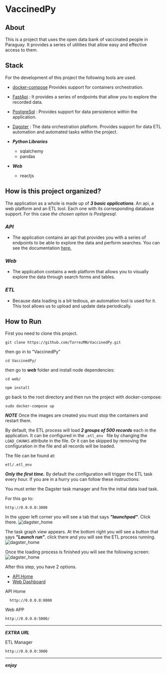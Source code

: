 # VaccinedPy

## About 
This is a project that uses the open data bank of vaccinated people in Paraguay. It provides a series of utilities that allow easy and effective access to them.


## Stack
For the development of this project the following tools are used.
- [docker-compose](https://docs.docker.com/compose/) Provides support for containers orchestration.
- [FastApi](https://fastapi.tiangolo.com/) : It provides a series of endpoints that allow you to explore the recorded data.
- [PostgreSql](https://www.postgresql.org/) : Provides support for data persistence within the application.
- [Dagster](https://dagster.io/) : The data orchestration platform. Provides support for data ETL automation and automated tasks within the project.
- ***Python Libraries***
	- sqlalchemy
	- pandas

- ***Web***
	- reactjs

## How is this project organized?
The application as a whole is made up of ***3 basic applications***. An api, a web platform and an ETL tool. 
Each one with its corresponding database support. For this case *the chosen option is Postgresql*.

### ***API***
- The application contains an api that provides you with a series of endpoints to be able to explore the data and perform searches. 
You can see the documentation [here.](https://github.com/TorrezMN/VaccinedPy/blob/main/docs/API_DOCS.md)
### ***Web*** 
- The application contains a web platform that allows you to visually explore the data through search forms and tables.

### ***ETL***
- Because data loading is a bit tedious, an automation tool is used for it. This tool allows us to upload and update data periodically.

## How to Run

  First you need to clone this project.

```
git clone https://github.com/TorrezMN/VaccinedPy.git
```

then go in to "VaccinedPy"

```
cd VaccinedPy/
```
then go to ***web*** folder and install node dependencies:

```
cd web/

npm install
```
go back to the root directory and then run the project with docker-compose:

```
sudo docker-compose up
```
***NOTE*** 
Once the images are created you must stop the containers and restart them.

By default, the ETL process will load ***2 groups of 500 records*** each in the application. 
It can be configured in the 
```.etl_env ``` 
file by changing the ```LOAD_CHUNKS``` attribute in the file. 
Or it can be skipped by removing the configuration in the file and all records will be loaded.

The file can be found at:

```
etl/.etl_env

```



***Only the first time.***
By default the configuration will trigger the ETL task every hour. 
If you are in a hurry you can follow these instructions:

You must enter the Dagster task manager and fire the initial data load task. 

For this go to:

```
http://0.0.0.0:3000
```
In the upper left corner you will see a tab that says ***"launchpad"***. Click there.
![dagster_home](https://github.com/TorrezMN/VaccinedPy/blob/main/docs/foto1.png)


The task graph view appears. At the bottom right you will see a button that says ***"Launch run"***. click there and you will see the ETL process running.
![dagster_home](https://github.com/TorrezMN/VaccinedPy/blob/main/docs/foto2.png)


Once the loading process is finished you will see the following screen:
![dagster_home](https://github.com/TorrezMN/VaccinedPy/blob/main/docs/foto3.png)


After this step, you have 2 options.

  - [API Home](http://0.0.0.0:8000)
  - [Web Dashboard](http://0.0.0.0:5000/)


API Home
```
  http://0.0.0.0:8000
```
Web APP

```
http://0.0.0.0:5000/
```


---
***EXTRA URL***

ETL Manager


```
http://0.0.0.0:3000
```


---
***enjoy***
